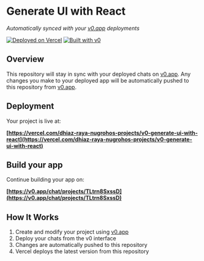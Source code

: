 # Generate UI with React

*Automatically synced with your [v0.app](https://v0.app) deployments*

[![Deployed on Vercel](https://img.shields.io/badge/Deployed%20on-Vercel-black?style=for-the-badge&logo=vercel)](https://vercel.com/dhiaz-raya-nugrohos-projects/v0-generate-ui-with-react)
[![Built with v0](https://img.shields.io/badge/Built%20with-v0.app-black?style=for-the-badge)](https://v0.app/chat/projects/TLtrn8SxssD)

## Overview

This repository will stay in sync with your deployed chats on [v0.app](https://v0.app).
Any changes you make to your deployed app will be automatically pushed to this repository from [v0.app](https://v0.app).

## Deployment

Your project is live at:

**[https://vercel.com/dhiaz-raya-nugrohos-projects/v0-generate-ui-with-react](https://vercel.com/dhiaz-raya-nugrohos-projects/v0-generate-ui-with-react)**

## Build your app

Continue building your app on:

**[https://v0.app/chat/projects/TLtrn8SxssD](https://v0.app/chat/projects/TLtrn8SxssD)**

## How It Works

1. Create and modify your project using [v0.app](https://v0.app)
2. Deploy your chats from the v0 interface
3. Changes are automatically pushed to this repository
4. Vercel deploys the latest version from this repository

